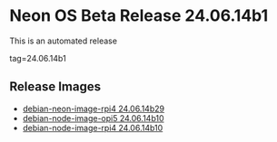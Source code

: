 # Neon OS Beta Release 24.06.14b1
This is an automated release

tag=24.06.14b1

## Release Images
- [debian-neon-image-rpi4 24.06.14b29](https://download.neonaiservices.com/neon_os/core/rpi4/dev/debian-neon-image-rpi4_2024-06-14_01_34.img.xz)
- [debian-node-image-opi5 24.06.14b10](https://download.neonaiservices.com/neon_os/node/rpi4/dev/debian-node-image-rpi4_2024-06-14_03_42.img.xz)
- [debian-node-image-rpi4 24.06.14b10](https://download.neonaiservices.com/neon_os/node/rpi4/dev/debian-node-image-rpi4_2024-06-14_03_42.img.xz)

